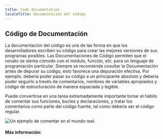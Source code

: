```yaml
---
title: Code documentation
localeTitle: Documentación del código
---
```

## Código de Documentación

La documentación del código es una de las forma en que los desarrolladores escriben su código para crear las mejores versiones de sus programas posibles. Las Documentaciones de Código permiten que el novato se sienta cómodo con el módulo, función, etc. para un lenguaje de programación particular. Siempre se recomienda cosultar la Documentación antes de depurar su código, esto favorece una depuración efectiva. Por ejemplo, debería poder pasar su código a un principiante absoluto y deberia poder seguirlo a través de comentarios, nombres de variables apropiados y código de estructuración de manera espaciada y legible.

Puede convertirse en una tarea extremadamente importante tomar el hábito de comentar sus funciones, bucles y declaraciones, y tratar los comentarios como parte del código fuente, tal como debería ser el código regular.

![Un ejemplo de comentar en el mundo real.](https://cdn-images-1.medium.com/max/1620/1*Pyxsc7Uixbitv5myywaA_Q.jpeg)

#### Más información:
